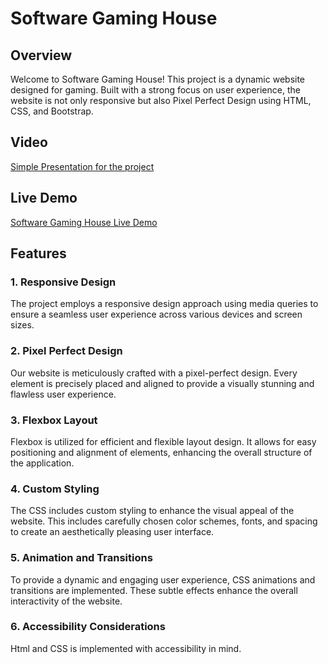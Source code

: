 # Software Gaming House

## Overview

Welcome to Software Gaming House! This project is a dynamic website designed for gaming. Built with a strong focus on user experience, the website is not only responsive but also  Pixel Perfect Design using HTML, CSS, and Bootstrap.

## Video

[Simple Presentation for the project](https://www.linkedin.com/posts/abdelrahman-essa-a4477b189_webdevelopment-frontend-html-activity-7164911975242555392-dmrR?utm_source=share&utm_medium=member_desktop)

## Live Demo
[Software Gaming House Live Demo](https://65d11cbe8057b9c32b8de5c6--candid-florentine-4fada5.netlify.app/)

## Features

### 1. Responsive Design

The project employs a responsive design approach using media queries to ensure a seamless user experience across various devices and screen sizes.

### 2. Pixel Perfect Design

Our website is meticulously crafted with a pixel-perfect design. Every element is precisely placed and aligned to provide a visually stunning and flawless user experience.

### 3. Flexbox Layout

Flexbox is utilized for efficient and flexible layout design. It allows for easy positioning and alignment of elements, enhancing the overall structure of the application.

### 4. Custom Styling

The CSS includes custom styling to enhance the visual appeal of the website. This includes carefully chosen color schemes, fonts, and spacing to create an aesthetically pleasing user interface.

### 5. Animation and Transitions

To provide a dynamic and engaging user experience, CSS animations and transitions are implemented. These subtle effects enhance the overall interactivity of the website.

### 6. Accessibility Considerations

Html and CSS is implemented with accessibility in mind.

